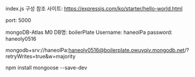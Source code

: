 index.js 구성 참조 사이트:
https://expressjs.com/ko/starter/hello-world.html

port: 5000

mongoDB-Atlas
M0
DB명: boilerPlate
Username: haneolPa
password: haneoly0516

mongodb+srv://haneolPa:haneoly0516@boilerplate.owuyqiv.mongodb.net/?retryWrites=true&w=majority

npm install mongoose --save-dev




